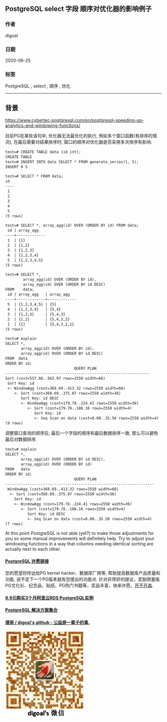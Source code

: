 ## PostgreSQL select 字段 顺序对优化器的影响例子   
      
### 作者      
digoal      
      
### 日期      
2020-06-25      
      
### 标签      
PostgreSQL , select , 顺序 , 优化    
      
----      
      
## 背景      
https://www.cybertec-postgresql.com/en/postgresql-speeding-up-analytics-and-windowing-functions/  
  
目前PG在某些语句中, 优化器无法最优化的执行, 例如多个窗口函数(有排序的情况), 在最后需要对结果排序时, 窗口的顺序对优化器是否采用多次排序有影响.  
  
  
```  
test=# CREATE TABLE data (id int);  
CREATE TABLE  
test=# INSERT INTO data SELECT * FROM generate_series(1, 5);  
INSERT 0 5  
```  
  
```  
test=# SELECT * FROM data;  
id  
----  
 1  
 2  
 3  
 4  
 5  
(5 rows)  
```  
  
```  
test=# SELECT *, array_agg(id) OVER (ORDER BY id) FROM data;  
 id | array_agg  
----+-------------  
 1  | {1}  
 2  | {1,2}  
 3  | {1,2,3}  
 4  | {1,2,3,4}  
 5  | {1,2,3,4,5}  
(5 rows)  
```  
  
```  
test=# SELECT *,  
        array_agg(id) OVER (ORDER BY id),  
        array_agg(id) OVER (ORDER BY id DESC)  
FROM    data;  
 id | array_agg   | array_agg  
----+-------------+-------------  
 5  | {1,2,3,4,5} | {5}  
 4  | {1,2,3,4}   | {5,4}  
 3  | {1,2,3}     | {5,4,3}  
 2  | {1,2}       | {5,4,3,2}  
 1  | {1}         | {5,4,3,2,1}  
(5 rows)  
```  
  
```  
test=# explain   
SELECT *,  
       array_agg(id) OVER (ORDER BY id),  
       array_agg(id) OVER (ORDER BY id DESC)  
FROM  data  
ORDER BY id;  
                               QUERY PLAN  
-----------------------------------------------------------------  
Sort (cost=557.60..563.97 rows=2550 width=68)  
 Sort Key: id  
 <- WindowAgg (cost=368.69..413.32 rows=2550 width=68)  
    <- Sort (cost=368.69..375.07 rows=2550 width=36)  
       Sort Key: id DESC  
       <- WindowAgg (cost=179.78..224.41 rows=2550 width=36)  
          <- Sort (cost=179.78..186.16 rows=2550 width=4)  
             Sort Key: id  
             <- Seq Scan on data (cost=0.00..35.50 rows=2550 width=4)  
(9 rows)  
```  
  
调整窗口查询的顺序后, 最后一个字段的顺序和最后数据排序一致, 那么可以避免最后对数据排序.  
  
```  
test=# explain   
SELECT *,  
       array_agg(id) OVER (ORDER BY id DESC),  
       array_agg(id) OVER (ORDER BY id)  
FROM   data  
ORDER BY id;  
                               QUERY PLAN  
-------------------------------------------------------------------  
 WindowAgg (cost=368.69..413.32 rows=2550 width=68)  
  <- Sort (cost=368.69..375.07 rows=2550 width=36)  
    Sort Key: id  
    <- WindowAgg (cost=179.78..224.41 rows=2550 width=36)  
       <- Sort (cost=179.78..186.16 rows=2550 width=4)  
          Sort Key: id DESC  
          <- Seq Scan on data (cost=0.00..35.50 rows=2550 width=4)  
(7 rows)  
```  
  
  
At this point PostgreSQL is not able (yet?) to make those adjustments for you so some manual improvements will definitely help. Try to adjust your windowing functions in a way that columns needing identical sorting are actually next to each other.  
  
  
    
  
  
  
  
  
  
  
  
  
  
  
  
  
  
  
  
  
  
  
  
  
  
  
  
  
  
  
  
  
  
  
  
  
  
  
  
  
  
  
  
  
  
  
  
  
  
  
  
  
  
  
  
  
#### [PostgreSQL 许愿链接](https://github.com/digoal/blog/issues/76 "269ac3d1c492e938c0191101c7238216")
您的愿望将传达给PG kernel hacker、数据库厂商等, 帮助提高数据库产品质量和功能, 说不定下一个PG版本就有您提出的功能点. 针对非常好的提议，奖励限量版PG文化衫、纪念品、贴纸、PG热门书籍等，奖品丰富，快来许愿。[开不开森](https://github.com/digoal/blog/issues/76 "269ac3d1c492e938c0191101c7238216").  
  
  
#### [9.9元购买3个月阿里云RDS PostgreSQL实例](https://www.aliyun.com/database/postgresqlactivity "57258f76c37864c6e6d23383d05714ea")
  
  
#### [PostgreSQL 解决方案集合](https://yq.aliyun.com/topic/118 "40cff096e9ed7122c512b35d8561d9c8")
  
  
#### [德哥 / digoal's github - 公益是一辈子的事.](https://github.com/digoal/blog/blob/master/README.md "22709685feb7cab07d30f30387f0a9ae")
  
  
![digoal's wechat](../pic/digoal_weixin.jpg "f7ad92eeba24523fd47a6e1a0e691b59")
  
